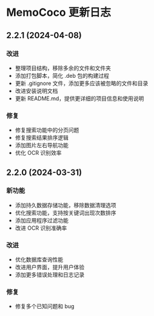 # MemoCoco 更新日志

## 2.2.1 (2024-04-08)

### 改进
- 整理项目结构，移除多余的文件和文件夹
- 添加打包脚本，简化 .deb 包的构建过程
- 更新 .gitignore 文件，添加更多应该被忽略的文件和目录
- 改进安装说明文档
- 更新 README.md，提供更详细的项目信息和使用说明

### 修复
- 修复搜索功能中的分页问题
- 修复搜索结果排序逻辑
- 添加图片左右导航功能
- 优化 OCR 识别效率

## 2.2.0 (2024-03-31)

### 新功能
- 添加持久数据存储功能，移除数据清理选项
- 优化搜索功能，支持按关键词出现次数排序
- 添加应用程序过滤功能
- 改进 OCR 识别准确率

### 改进
- 优化数据库查询性能
- 改进用户界面，提升用户体验
- 添加更多错误处理和日志记录

### 修复
- 修复多个已知问题和 bug
